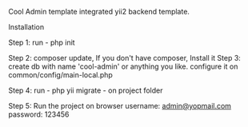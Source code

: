 Cool Admin template integrated yii2 backend template.

Installation

Step 1: 
run - php init

Step 2:
composer update, If you don't have composer, Install it 
Step 3:
create db with name 'cool-admin' or anything you like. configure it on common/config/main-local.php


Step 4:
run - php yii migrate - on project folder

Step 5:
Run the project on browser
username: admin@yopmail.com
password: 123456
